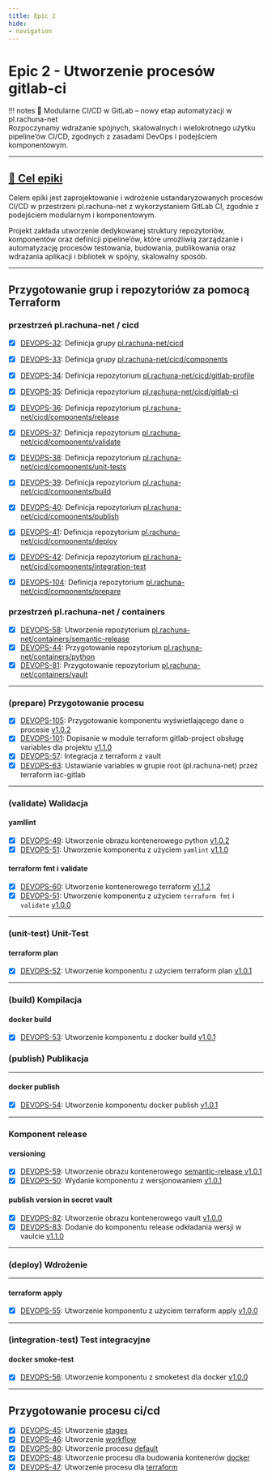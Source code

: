 ```yaml
---
title: Epic 2
hide:
- navigation
---
```

# Epic 2 - Utworzenie procesów gitlab-ci

!!! notes
    🔁 Modularne CI/CD w GitLab – nowy etap automatyzacji w pl.rachuna-net  
    Rozpoczynamy wdrażanie spójnych, skalowalnych i wielokrotnego użytku pipeline’ów CI/CD, zgodnych z zasadami DevOps i podejściem komponentowym.

---
## [🎯 Cel epiki](https://rachuna-net-pl.atlassian.net/browse/DEVOPS-31)

Celem epiki jest zaprojektowanie i wdrożenie ustandaryzowanych procesów CI/CD w przestrzeni pl.rachuna-net z wykorzystaniem GitLab CI, zgodnie z podejściem modularnym i komponentowym.

Projekt zakłada utworzenie dedykowanej struktury repozytoriów, komponentów oraz definicji pipeline’ów, które umożliwią zarządzanie i automatyzację procesów testowania, budowania, publikowania oraz wdrażania aplikacji i bibliotek w spójny, skalowalny sposób.

---
## Przygotowanie grup i repozytoriów za pomocą Terraform

### przestrzeń **pl.rachuna-net / cicd**

* [x] [DEVOPS-32](https://rachuna-net-pl.atlassian.net/browse/DEVOPS-32): Definicja grupy [pl.rachuna-net/cicd](https://gitlab.com/pl.rachuna-net/infrastructure/terraform/iac-gitlab/-/blob/main/pl.rachuna-net/_cicd.tf?ref_type=heads)
* [x] [DEVOPS-33](https://rachuna-net-pl.atlassian.net/browse/DEVOPS-33): Definicja grupy [pl.rachuna-net/cicd/components](https://gitlab.com/pl.rachuna-net/infrastructure/terraform/iac-gitlab/-/blob/main/pl.rachuna-net/cicd/_components.tf?ref_type=heads)
* [x] [DEVOPS-34](https://rachuna-net-pl.atlassian.net/browse/DEVOPS-34): Definicja repozytorium [pl.rachuna-net/cicd/gitlab-profile](https://gitlab.com/pl.rachuna-net/infrastructure/terraform/iac-gitlab/-/blob/main/pl.rachuna-net/cicd/gitlab-profile.tf?ref_type=heads)
* [x] [DEVOPS-35](https://rachuna-net-pl.atlassian.net/browse/DEVOPS-35): Definicja repozytorium [pl.rachuna-net/cicd/gitlab-ci](https://gitlab.com/pl.rachuna-net/infrastructure/terraform/iac-gitlab/-/blob/main/pl.rachuna-net/cicd/gitlab-ci.tf?ref_type=heads)
* [x] [DEVOPS-36](https://rachuna-net-pl.atlassian.net/browse/DEVOPS-36): Definicja repozytorium [pl.rachuna-net/cicd/components/release](https://gitlab.com/pl.rachuna-net/infrastructure/terraform/iac-gitlab/-/blob/main/pl.rachuna-net/cicd/components/release.tf?ref_type=heads)
* [x] [DEVOPS-37](https://rachuna-net-pl.atlassian.net/browse/DEVOPS-37): Definicja repozytorium [pl.rachuna-net/cicd/components/validate](https://gitlab.com/pl.rachuna-net/infrastructure/terraform/iac-gitlab/-/blob/main/pl.rachuna-net/cicd/components/validate.tf?ref_type=heads)
* [x] [DEVOPS-38](https://rachuna-net-pl.atlassian.net/browse/DEVOPS-38): Definicja repozytorium [pl.rachuna-net/cicd/components/unit-tests](https://gitlab.com/pl.rachuna-net/infrastructure/terraform/iac-gitlab/-/blob/main/pl.rachuna-net/cicd/components/unit-tests.tf?ref_type=heads)
* [x] [DEVOPS-39](https://rachuna-net-pl.atlassian.net/browse/DEVOPS-39):  Definicja repozytorium [pl.rachuna-net/cicd/components/build](https://gitlab.com/pl.rachuna-net/infrastructure/terraform/iac-gitlab/-/blob/main/pl.rachuna-net/cicd/components/build.tf?ref_type=heads)
* [x] [DEVOPS-40](https://rachuna-net-pl.atlassian.net/browse/DEVOPS-40): Definicja repozytorium [pl.rachuna-net/cicd/components/publish](https://gitlab.com/pl.rachuna-net/infrastructure/terraform/iac-gitlab/-/blob/main/pl.rachuna-net/cicd/components/publish.tf?ref_type=heads)
* [x] [DEVOPS-41](https://rachuna-net-pl.atlassian.net/browse/DEVOPS-41): Definicja repozytorium [pl.rachuna-net/cicd/components/deploy](https://gitlab.com/pl.rachuna-net/infrastructure/terraform/iac-gitlab/-/blob/main/pl.rachuna-net/cicd/components/deploy.tf?ref_type=heads)
* [x] [DEVOPS-42](https://rachuna-net-pl.atlassian.net/browse/DEVOPS-42):  Definicja repozytorium [pl.rachuna-net/cicd/components/integration-test](https://gitlab.com/pl.rachuna-net/infrastructure/terraform/iac-gitlab/-/blob/main/pl.rachuna-net/cicd/components/integration-test.tf?ref_type=heads)
* [x] [DEVOPS-104](https://rachuna-net-pl.atlassian.net/browse/DEVOPS-104):  Definicja repozytorium [pl.rachuna-net/cicd/components/prepare](https://gitlab.com/pl.rachuna-net/infrastructure/terraform/iac-gitlab/-/blob/main/pl.rachuna-net/cicd/components/prepare.tf?ref_type=heads)


### przestrzeń **pl.rachuna-net / containers**
* [x] [DEVOPS-58](https://rachuna-net-pl.atlassian.net/browse/DEVOPS-58): Utworzenie repozytorium [pl.rachuna-net/containers/semantic-release](https://gitlab.com/pl.rachuna-net/infrastructure/terraform/iac-gitlab/-/blob/main/pl.rachuna-net/containers/semantic-release.tf?ref_type=heads)
* [x] [DEVOPS-44](https://rachuna-net-pl.atlassian.net/browse/DEVOPS-44): Przygotowanie repozytorium [pl.rachuna-net/containers/python](https://gitlab.com/pl.rachuna-net/infrastructure/terraform/iac-gitlab/-/blob/main/pl.rachuna-net/containers/python.tf?ref_type=heads)
* [x] [DEVOPS-81](https://rachuna-net-pl.atlassian.net/browse/DEVOPS-81): Przygotowanie repozytorium [pl.rachuna-net/containers/vault](https://gitlab.com/pl.rachuna-net/infrastructure/terraform/iac-gitlab/-/blob/main/pl.rachuna-net/containers/vault.tf?ref_type=heads)

---
### (prepare) Przygotowanie procesu

* [x] [DEVOPS-105](https://rachuna-net-pl.atlassian.net/browse/DEVOPS-105): Przygotowanie komponentu wyświetlającego dane o procesie [v1.0.2](https://gitlab.com/pl.rachuna-net/cicd/components/prepare/-/releases/v1.0.2)
* [x] [DEVOPS-101](https://rachuna-net-pl.atlassian.net/browse/DEVOPS-101): Dopisanie w module terraform gitlab-project obsługę variables dla projektu [v1.1.0](https://gitlab.com/pl.rachuna-net/infrastructure/terraform/modules/gitlab-project/-/releases/v1.1.0)
* [x] [DEVOPS-57](https://rachuna-net-pl.atlassian.net/browse/DEVOPS-57): Integracja z terraform z vault
* [x] [DEVOPS-63](https://rachuna-net-pl.atlassian.net/browse/DEVOPS-63): Ustawianie variables w grupie root (pl.rachuna-net) przez terraform iac-gitlab
---
### (validate) Walidacja

#### yamllint 
* [x] [DEVOPS-49](https://rachuna-net-pl.atlassian.net/browse/DEVOPS-49): Utworzenie obrazu kontenerowego python [v1.0.2](https://gitlab.com/pl.rachuna-net/containers/python/-/blob/main/Dockerfile?ref_type=heads)
* [x] [DEVOPS-51](https://rachuna-net-pl.atlassian.net/browse/DEVOPS-51): Utworzenie komponentu z użyciem `yamlint` [v1.1.0](https://gitlab.com/pl.rachuna-net/cicd/components/validate/-/releases/v1.1.0)

#### terraform fmt i validate
* [x] [DEVOPS-60](https://rachuna-net-pl.atlassian.net/browse/DEVOPS-60): Utworzenie kontenerowego terraform [v1.1.2](https://gitlab.com/pl.rachuna-net/containers/terraform/-/releases/v1.1.2)
* [x] [DEVOPS-51](https://rachuna-net-pl.atlassian.net/browse/DEVOPS-51): Utworzenie komponentu z użyciem `terraform fmt` i `validate` [v1.0.0](https://gitlab.com/pl.rachuna-net/cicd/components/validate/-/releases/v1.0.1)

---
### (unit-test) Unit-Test

#### terraform plan
* [x] [DEVOPS-52](https://rachuna-net-pl.atlassian.net/browse/DEVOPS-52): Utworzenie komponentu z użyciem terraform plan [v1.0.1](https://gitlab.com/pl.rachuna-net/cicd/components/unit-test/-/releases/v1.0.1)

---
### (build) Kompilacja

#### docker build
* [x] [DEVOPS-53](https://rachuna-net-pl.atlassian.net/browse/DEVOPS-53): Utworzenie komponentu z docker build [v1.0.1](https://gitlab.com/pl.rachuna-net/cicd/components/build/-/releases/v1.0.1)

### (publish) Publikacja
---
#### docker publish
* [x] [DEVOPS-54](https://rachuna-net-pl.atlassian.net/browse/DEVOPS-54): Utworzenie komponentu docker publish [v1.0.1](https://gitlab.com/pl.rachuna-net/cicd/components/publish/-/releases/v1.0.1)


---
### Komponent release

#### versioning
* [x] [DEVOPS-59](https://rachuna-net-pl.atlassian.net/browse/DEVOPS-59): Utworzenie obrazu kontenerowego [semantic-release v1.0.1](https://gitlab.com/pl.rachuna-net/containers/semantic-release/-/releases/v1.0.1)
* [x] [DEVOPS-50](https://rachuna-net-pl.atlassian.net/browse/DEVOPS-50): Wydanie komponentu z wersjonowaniem [v1.0.1](https://gitlab.com/pl.rachuna-net/cicd/components/versioning/-/releases/v1.0.1)

#### publish version in secret vault
* [x] [DEVOPS-82](https://rachuna-net-pl.atlassian.net/browse/DEVOPS-82): Utworzenie obrazu kontenerowego vault [v1.0.0](https://gitlab.com/pl.rachuna-net/containers/vault/-/releases/v1.0.0)
* [x] [DEVOPS-83](https://rachuna-net-pl.atlassian.net/browse/DEVOPS-83): Dodanie do komponentu release odkładania wersji w vaulcie [v1.1.0](https://gitlab.com/pl.rachuna-net/cicd/components/release/-/releases/v1.1.0)

---
### (deploy) Wdrożenie
---
#### terraform apply
* [x] [DEVOPS-55](https://rachuna-net-pl.atlassian.net/browse/DEVOPS-55): Utworzenie komponentu z użyciem terraform apply [v1.0.0](https://gitlab.com/pl.rachuna-net/cicd/components/deploy/-/releases/v1.0.0)

---
### (integration-test) Test integracyjne

#### docker smoke-test
* [x] [DEVOPS-56](https://rachuna-net-pl.atlassian.net/browse/DEVOPS-56): Utworzenie komponentu z smoketest dla docker [v1.0.0](https://gitlab.com/pl.rachuna-net/cicd/components/integration-test/-/releases/v1.0.0)

---
## Przygotowanie procesu ci/cd

* [x] [DEVOPS-45](https://rachuna-net-pl.atlassian.net/browse/DEVOPS-45): Utworzenie [stages](https://gitlab.com/pl.rachuna-net/cicd/gitlab-ci/-/blob/main/_configs/_stages.yml?ref_type=heads)
* [x] [DEVOPS-46](https://rachuna-net-pl.atlassian.net/browse/DEVOPS-46): Utworzenie [workflow](https://gitlab.com/pl.rachuna-net/cicd/gitlab-ci/-/blob/main/_configs/_workflow.yml?ref_type=heads)
* [x] [DEVOPS-80](https://rachuna-net-pl.atlassian.net/browse/DEVOPS-80): Utworzenie procesu [default](https://gitlab.com/pl.rachuna-net/cicd/gitlab-ci/-/blob/main/.gitlab-ci.yml?ref_type=heads)
* [x] [DEVOPS-48](https://rachuna-net-pl.atlassian.net/browse/DEVOPS-48): Utworzenie procesu dla budowania kontenerów [docker](https://gitlab.com/pl.rachuna-net/cicd/gitlab-ci/-/blob/main/containers/docker.yml?ref_type=heads)
* [x] [DEVOPS-47](https://rachuna-net-pl.atlassian.net/browse/DEVOPS-47): Utworzenie procesu dla [terraform](https://gitlab.com/pl.rachuna-net/cicd/gitlab-ci/-/blob/main/infrastructure/terraform.yml?ref_type=heads)

